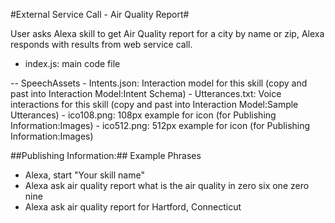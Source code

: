 #External Service Call - Air Quality Report#<a id="title">

User asks Alexa skill to get Air Quality report for a city by name or zip, Alexa responds with results from web service call.

 - index.js: main code file

 -- SpeechAssets
    - Intents.json: Interaction model for this skill (copy and past into Interaction Model:Intent Schema)
    - Utterances.txt: Voice interactions for this skill (copy and past into Interaction Model:Sample Utterances)
    - ico108.png: 108px example for icon (for Publishing Information:Images)
    - ico512.png: 512px example for icon (for Publishing Information:Images)


##Publishing Information:##
Example Phrases
 - Alexa, start "Your skill name"
 - Alexa ask air quality report what is the air quality in zero six one zero nine
 - Alexa ask air quality report  for Hartford, Connecticut

